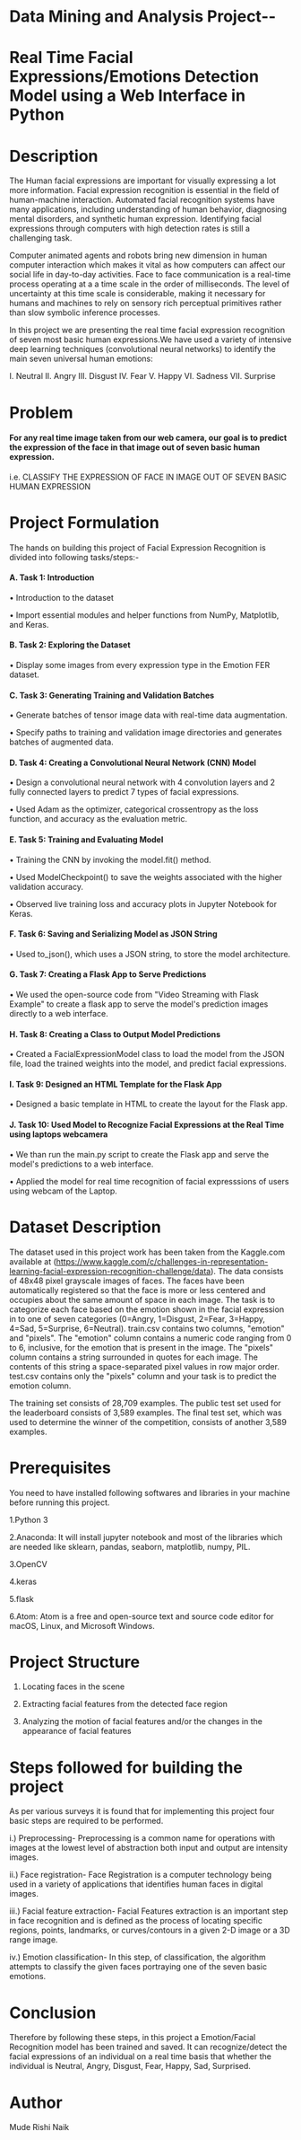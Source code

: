 # Data Mining and Analysis Project--
# Real Time Facial Expressions/Emotions Detection Model using a Web Interface in Python

# Description
The Human facial expressions are important for visually expressing a lot more information. Facial expression recognition is essential in the field of human-machine interaction. Automated facial recognition systems have many applications, including understanding of human behavior, diagnosing mental disorders, and synthetic human expression. Identifying facial expressions through computers with high detection rates is still a challenging task.

Computer animated agents and robots bring new dimension in human computer interaction which makes it vital as how computers can affect our social life in day-to-day activities. Face to face communication is a real-time process operating at a a time scale in the order of milliseconds. The level of uncertainty at this time scale is considerable, making it necessary for humans and machines to rely on sensory rich perceptual primitives rather than slow symbolic inference processes.

In this project we are presenting the real time facial expression recognition of seven most basic human expressions.We have used a variety of intensive deep learning techniques (convolutional neural networks) to identify the main seven universal human emotions: 

I. Neutral II. Angry III. Disgust IV. Fear V. Happy VI. Sadness VII. Surprise

# Problem
#### For any real time image taken from our web camera, our goal is to predict the expression of the face in that image out of seven basic human expression.
 i.e. CLASSIFY THE EXPRESSION OF FACE IN IMAGE OUT OF SEVEN BASIC HUMAN EXPRESSION
# Project Formulation

The hands on building this project of Facial Expression Recognition is divided into following tasks/steps:-

#### A.	Task 1: Introduction 
•	Introduction to the dataset

•	Import essential modules and helper functions from NumPy, Matplotlib, and Keras.

#### B.	Task 2: Exploring the Dataset
•	Display some images from every expression type in the Emotion FER dataset.

#### C.	Task 3: Generating Training and Validation Batches
•	Generate batches of tensor image data with real-time data augmentation.

•	Specify paths to training and validation image directories and generates batches of augmented data.

#### D.	Task 4: Creating a Convolutional Neural Network (CNN) Model
•	Design a convolutional neural network with 4 convolution layers and 2 fully connected layers to predict 7 types of facial expressions.

•	Used Adam as the optimizer, categorical crossentropy as the loss function, and accuracy as the evaluation metric.

#### E.	Task 5: Training and Evaluating Model
•	Training the CNN by invoking the model.fit() method.

•	Used ModelCheckpoint() to save the weights associated with the higher validation accuracy.

•	Observed live training loss and accuracy plots in Jupyter Notebook for Keras.

#### F.	Task 6: Saving and Serializing Model as JSON String
•	Used to_json(), which uses a JSON string, to store the model architecture.

#### G.	Task 7: Creating a Flask App to Serve Predictions
•	We used the open-source code from "Video Streaming with Flask Example" to create a flask app to serve the model's prediction images directly to a web interface.

#### H.	Task 8: Creating a Class to Output Model Predictions
•	Created a FacialExpressionModel class to load the model from the JSON file, load the trained weights into the model, and predict facial expressions.

#### I.	Task 9: Designed an HTML Template for the Flask App
•	Designed a basic template in HTML to create the layout for the Flask app.

#### J.	Task 10: Used Model to Recognize Facial Expressions at the Real Time using laptops webcamera
•	We than run the main.py script to create the Flask app and serve the model's predictions to a web interface.

•	Applied the model for real time recognition of facial expresssions of users using webcam of the Laptop.


# Dataset Description
The dataset used in this project work has been taken from the Kaggle.com available at (https://www.kaggle.com/c/challenges-in-representation-learning-facial-expression-recognition-challenge/data). The data consists of 48x48 pixel grayscale images of faces. The faces have been automatically registered so that the face is more or less centered and occupies about the same amount of space in each image. The task is to categorize each face based on the emotion shown in the facial expression in to one of seven categories (0=Angry, 1=Disgust, 2=Fear, 3=Happy, 4=Sad, 5=Surprise, 6=Neutral).
train.csv contains two columns, "emotion" and "pixels". The "emotion" column contains a numeric code ranging from 0 to 6, inclusive, for the emotion that is present in the image. The "pixels" column contains a string surrounded in quotes for each image. The contents of this string a space-separated pixel values in row major order. test.csv contains only the "pixels" column and your task is to predict the emotion column.

The training set consists of 28,709 examples. The public test set used for the leaderboard consists of 3,589 examples. The final test set, which was used to determine the winner of the competition, consists of another 3,589 examples.

# Prerequisites
You need to have installed following softwares and libraries in your machine before running this project.

1.Python 3

2.Anaconda: It will install jupyter notebook and most of the libraries which are needed like sklearn, pandas, seaborn, matplotlib, numpy, PIL.

3.OpenCV

4.keras

5.flask

6.Atom: Atom is a free and open-source text and source code editor for macOS, Linux, and Microsoft Windows. 

# Project Structure 
1. Locating faces in the scene 

2. Extracting facial features from the detected face region 

3. Analyzing the motion of facial features and/or the changes in the appearance of facial features 

# Steps followed for building the project

As per various surveys it is found that for implementing this project four basic steps are required to be performed.

i.) Preprocessing- Preprocessing is a common name for operations with images at the lowest level of abstraction both input and output are intensity images. 

ii.) Face registration- Face Registration is a computer technology being used in a variety of applications that identifies human faces in digital images. 

iii.) Facial feature extraction- Facial Features extraction is an important step in face recognition and is defined as the process of locating specific regions, points, landmarks, or curves/contours in a given 2-D image or a 3D range image.  

iv.) Emotion classification- In this step, of classification, the algorithm attempts to classify the given faces portraying one of the seven basic emotions.

# Conclusion
Therefore by following these steps, in this project a Emotion/Facial Recognition model has been trained and saved. It can recognize/detect the facial expressions of an individual on a real time basis that whether the individual is  Neutral, Angry, Disgust, Fear, Happy, Sad, Surprised.

# Author
Mude Rishi Naik



